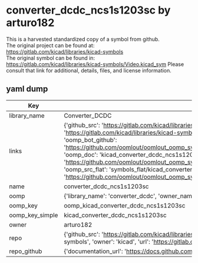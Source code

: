 # converter_dcdc_ncs1s1203sc by arturo182  
This is a harvested standardized copy of a symbol from github.  
The original project can be found at:  
https://gitlab.com/kicad/libraries/kicad-symbols  
The original symbol can be found in:
https://gitlab.com/kicad/libraries/kicad-symbols/Video.kicad_sym
Please consult that link for additional, details, files, and license information.  
## yaml dump  
| Key | Value |  
| --- | --- |  
| library_name | Converter_DCDC |  
| links | {'github_src': 'https://gitlab.com/kicad/libraries/kicad-symbols/Video.kicad_sym', 'github_src_repo': 'https://gitlab.com/kicad/libraries/kicad-symbols', 'oomp_bot': 'kicad_converter_dcdc_ncs1s1203sc/working', 'oomp_bot_github': 'https://github.com/oomlout/oomlout_oomp_symbol_bot/tree/main/kicad_converter_dcdc_ncs1s1203sc/working', 'oomp_doc': 'kicad_converter_dcdc_ncs1s1203sc/working', 'oomp_doc_github': 'https://github.com/oomlout/oomlout_oomp_symbol_doc/tree/main/kicad_converter_dcdc_ncs1s1203sc/working', 'oomp_src_flat': 'symbols_flat/kicad_converter_dcdc_ncs1s1203sc/working', 'oomp_src_flat_github': 'https://github.com/oomlout/oomlout_oomp_symbol_src/tree/main/kicad_converter_dcdc_ncs1s1203sc/working'} |  
| name | converter_dcdc_ncs1s1203sc |  
| oomp | {'library_name': 'converter_dcdc', 'owner_name': 'kicad', 'symbol_name': 'converter_dcdc_ncs1s1203sc'} |  
| oomp_key | oomp_kicad_converter_dcdc_ncs1s1203sc |  
| oomp_key_simple | kicad_converter_dcdc_ncs1s1203sc |  
| owner | arturo182 |  
| repo | {'github_src': 'https://gitlab.com/kicad/libraries/kicad-symbols/Video.kicad_sym', 'name': 'libraries/kicad-symbols', 'owner': 'kicad', 'url': 'https://gitlab.com/kicad/libraries/kicad-symbols'} |  
| repo_github | {'documentation_url': 'https://docs.github.com/rest/repos/repos#get-a-repository', 'message': 'Not Found'} |  

